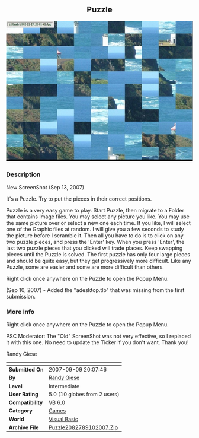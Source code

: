 ﻿<div align="center">

## Puzzle

<img src="PIC2007913237354220.Jpg">
</div>

### Description

New ScreenShot (Sep 13, 2007)

It's a Puzzle. Try to put the pieces in their correct positions.

Puzzle is a very easy game to play. Start Puzzle, then migrate to a Folder that contains Image files. You may select any picture you like. You may use the same picture over or select a new one each time. If you like, I will select one of the Graphic files at random. I will give you a few seconds to study the picture before I scramble it. Then all you have to do is to click on any two puzzle pieces, and press the 'Enter' key. When you press 'Enter', the last two puzzle pieces that you clicked will trade places. Keep swapping pieces until the Puzzle is solved. The first puzzle has only four large pieces and should be quite easy, but they get progressively more difficult. Like any Puzzle, some are easier and some are more difficult than others.

Right click once anywhere on the Puzzle to open the Popup Menu.

(Sep 10, 2007) - Added the "adesktop.tlb" that was missing from the first submission.
 
### More Info
 
Right click once anywhere on the Puzzle to open the Popup Menu.

PSC Moderator: The "Old" ScreenShot was not very effective, so I replaced it with this one. No need to update the Ticker if you don't want. Thank you!

Randy Giese


<span>             |<span>
---                |---
**Submitted On**   |2007-09-09 20:07:46
**By**             |[Randy Giese](https://github.com/Planet-Source-Code/PSCIndex/blob/master/ByAuthor/randy-giese.md)
**Level**          |Intermediate
**User Rating**    |5.0 (10 globes from 2 users)
**Compatibility**  |VB 6\.0
**Category**       |[Games](https://github.com/Planet-Source-Code/PSCIndex/blob/master/ByCategory/games__1-38.md)
**World**          |[Visual Basic](https://github.com/Planet-Source-Code/PSCIndex/blob/master/ByWorld/visual-basic.md)
**Archive File**   |[Puzzle2082789102007\.Zip](https://github.com/Planet-Source-Code/randy-giese-puzzle__1-69299/archive/master.zip)








